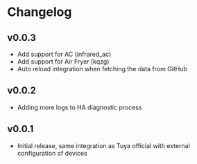 # Changelog

## v0.0.3

- Add support for AC (infrared_ac)
- Add support for Air Fryer (kqzg)
- Auto reload integration when fetching the data from GitHub

## v0.0.2

- Adding more logs to HA diagnostic process

## v0.0.1

- Initial release, same integration as Tuya official with external configuration of devices
